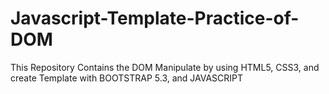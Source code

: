 # Javascript-Template-Practice-of-DOM
This Repository Contains the DOM  Manipulate by using HTML5, CSS3, and create Template with BOOTSTRAP 5.3, and JAVASCRIPT
